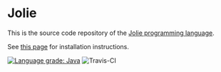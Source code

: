 # Jolie

This is the source code repository of the [Jolie programming language](https://www.jolie-lang.org).

See [this page](https://jolie-lang.org/downloads.html) for installation instructions.

[![Language grade: Java](https://img.shields.io/lgtm/grade/java/g/jolie/jolie.svg?logo=lgtm&logoWidth=18)](https://lgtm.com/projects/g/jolie/jolie/context:java) ![Travis-CI](https://travis-ci.org/jolie/jolie.svg?branch=master)

